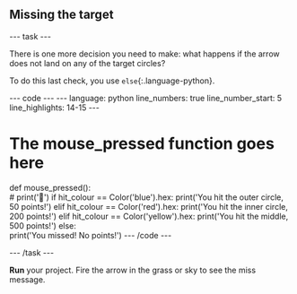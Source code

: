 <h2 class="c-project-heading--task">Missing the target</h2>

--- task ---

There is one more decision you need to make: what happens if the arrow does not land on any of the target circles?

To do this last check, you use `else`{:.language-python}.

<div class="c-project-code">
--- code ---
---
language: python
line_numbers: true
line_number_start: 5
line_highlights: 14-15
---

# The mouse_pressed function goes here
def mouse_pressed():    
    # print('🎯')
    if hit_colour == Color('blue').hex:
        print('You hit the outer circle, 50 points!')
    elif hit_colour == Color('red').hex:
        print('You hit the inner circle, 200 points!')
    elif hit_colour == Color('yellow').hex:
        print('You hit the middle, 500 points!')
    else:   
        print('You missed! No points!')
--- /code ---
</div>

--- /task ---

**Run** your project. Fire the arrow in the grass or sky to see the miss message.